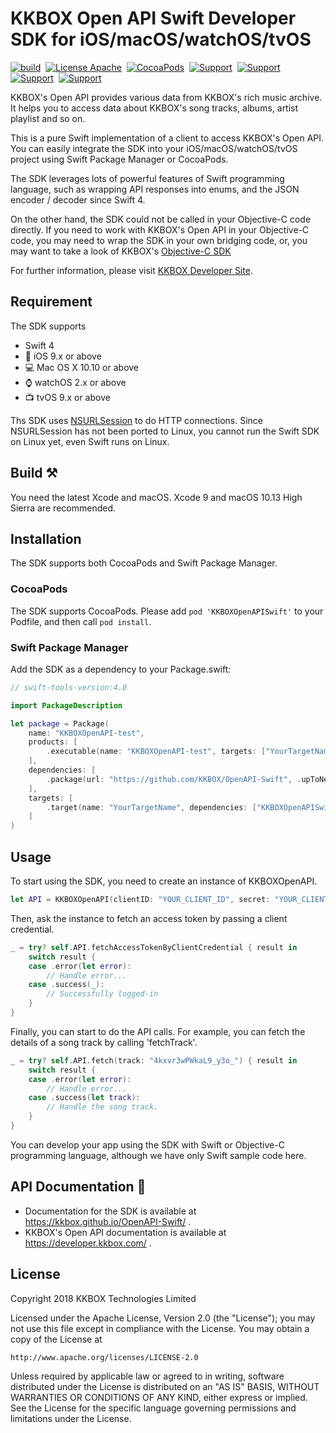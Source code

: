 # KKBOX Open API Swift Developer SDK for iOS/macOS/watchOS/tvOS

[![build](https://travis-ci.org/KKBOX/OpenAPI-Swift.svg?branch=master)](https://travis-ci.org/KKBOX/OpenAPI-Swift)&nbsp;
[![License Apache](https://img.shields.io/badge/license-Apache-green.svg?style=flat)](https://raw.githubusercontent.com/KKBOX/OpenAPI-Swift/master/LICENSE)&nbsp;
[![CocoaPods](http://img.shields.io/cocoapods/v/KKBOXOpenAPISwift.svg?style=flat)](http://cocoapods.org/pods/KKBOXOpenAPISwift)&nbsp;
[![Support](https://img.shields.io/badge/macOS-10.10-blue.svg)](https://www.apple.com/tw/macos)&nbsp;
[![Support](https://img.shields.io/badge/iOS-9-blue.svg)](https://www.apple.com/tw/ios)&nbsp;
[![Support](https://img.shields.io/badge/watchOS-2-blue.svg)](https://www.apple.com/tw/watchos)&nbsp;
[![Support](https://img.shields.io/badge/tvOS-9-blue.svg)](https://www.apple.com/tw/tvos)&nbsp;

KKBOX's Open API provides various data from KKBOX's rich music
archive. It helps you to access data about KKBOX's song tracks,
albums, artist playlist and so on.

This is a pure Swift implementation of a client to access KKBOX's Open
API. You can easily integrate the SDK into your iOS/macOS/watchOS/tvOS
project using Swift Package Manager or CocoaPods.

The SDK leverages lots of powerful features of Swift programming
language, such as wrapping API responses into enums, and the JSON
encoder / decoder since Swift 4.

On the other hand, the SDK could not be called in your Objective-C
code directly. If you need to work with KKBOX's Open API in your
Objective-C code, you may need to wrap the SDK in your own bridging
code, or, you may want to take a look of KKBOX's
[Objective-C SDK](https://github.com/KKBOX/OpenAPI-ObjectiveC)

For further information, please visit
[KKBOX Developer Site](https://docs-en.kkbox.codes).

## Requirement

The SDK supports

- Swift 4
- 📱 iOS 9.x or above
- 💻 Mac OS X 10.10 or above
- ⌚️ watchOS 2.x or above
- 📺 tvOS 9.x or above

Ths SDK uses [NSURLSession](https://developer.apple.com/documentation/foundation/nsurlsession)
to do HTTP connections. Since NSURLSession has not been ported to
Linux, you cannot run the Swift SDK on Linux yet, even Swift runs on
Linux.

## Build ⚒

You need the latest Xcode and macOS. Xcode 9 and macOS 10.13 High
Sierra are recommended.

## Installation

The SDK supports both CocoaPods and Swift Package Manager.

### CocoaPods

The SDK supports CocoaPods. Please add `pod 'KKBOXOpenAPISwift'`
to your Podfile, and then call `pod install`.

### Swift Package Manager

Add the SDK as a dependency to your Package.swift:

```swift
// swift-tools-version:4.0

import PackageDescription

let package = Package(
    name: "KKBOXOpenAPI-test",
    products: [
        .executable(name: "KKBOXOpenAPI-test", targets: ["YourTargetName"])
    ],
    dependencies: [
        .package(url: "https://github.com/KKBOX/OpenAPI-Swift", .upToNextMinor(from: "1.1.2"))
    ],
    targets: [
        .target(name: "YourTargetName", dependencies: ["KKBOXOpenAPISwift"], path: "./Path/To/Your/Sources")
    ]
)
```

## Usage

To start using the SDK, you need to create an instance of KKBOXOpenAPI.

``` swift
let API = KKBOXOpenAPI(clientID: "YOUR_CLIENT_ID", secret: "YOUR_CLIENT_SECRET")
```

Then, ask the instance to fetch an access token by passing a client credential.

``` swift
_ = try? self.API.fetchAccessTokenByClientCredential { result in
    switch result {
    case .error(let error):
        // Handle error...
    case .success(_):
        // Successfully logged-in
    }
}
```

Finally, you can start to do the API calls. For example, you can fetch the details
of a song track by calling 'fetchTrack'.

``` swift
_ = try? self.API.fetch(track: "4kxvr3wPWkaL9_y3o_") { result in
    switch result {
    case .error(let error):
        // Handle error...
    case .success(let track):
        // Handle the song track.
    }
}
```

You can develop your app using the SDK with Swift or Objective-C programming
language, although we have only Swift sample code here.

## API Documentation 📖

- Documentation for the SDK is available at https://kkbox.github.io/OpenAPI-Swift/ .
- KKBOX's Open API documentation is available at https://developer.kkbox.com/ .

## License

Copyright 2018 KKBOX Technologies Limited

   Licensed under the Apache License, Version 2.0 (the "License");
   you may not use this file except in compliance with the License.
   You may obtain a copy of the License at

    http://www.apache.org/licenses/LICENSE-2.0

   Unless required by applicable law or agreed to in writing, software
   distributed under the License is distributed on an "AS IS" BASIS,
   WITHOUT WARRANTIES OR CONDITIONS OF ANY KIND, either express or implied.
   See the License for the specific language governing permissions and
   limitations under the License.
